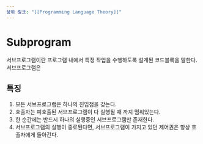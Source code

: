 ```yaml
---
상위 링크: "[[Programming Language Theory]]"
---
```

# Subprogram
서브프로그램이란 프로그램 내에서 특정 작업을 수행하도록 설계된 코드블록을 말한다. 서브프로그램은 

## 특징
1. 모든 서브프로그램은 하나의 진입점을 갖는다.
2. 호출자는 피호출된 서브프로그램이 다 실행될 때 까지 멈춰있는다.
3. 한 순간에는 반드시 하나의 실행중인 서브프로그램만 존재한다.
4. 서브프로그램의 실행이 종료된다면, 서브프로그램이 가지고 있던 제어권은 항상 호출자에게 돌아간다.
